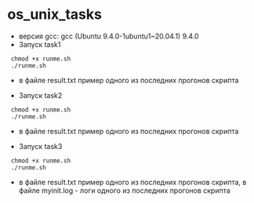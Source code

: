 # os_unix_tasks
* версия gcc: gcc (Ubuntu 9.4.0-1ubuntu1~20.04.1) 9.4.0
 * Запуск task1 
 ```
  chmod +x runme.sh
  ./runme.sh
 ```
* в файле result.txt пример одного из последних прогонов скрипта



 * Запуск task2 
 ```
  chmod +x runme.sh
  ./runme.sh
 ```
 * в файле result.txt пример одного из последних прогонов скрипта

 * Запуск task3 
 ```
  chmod +x runme.sh
  ./runme.sh
 ```
 * в файле result.txt пример одного из последних прогонов скрипта, в файле myinit.log - логи одного из последних прогонов скрипта
